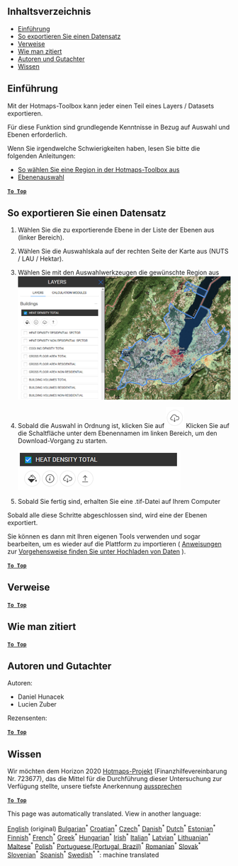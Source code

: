 <h2> Inhaltsverzeichnis </h2><ul><li> <a href="#Introduction">Einführung</a> </li><li> <a href="#How-to-export-a-dataset">So exportieren Sie einen Datensatz</a> </li><li> <a href="#References">Verweise</a> </li><li> <a href="#How-to-cite">Wie man zitiert</a> </li><li> <a href="#Authors-and-reviewers">Autoren und Gutachter</a> </li><li> <a href="#Acknowledgement">Wissen</a> </li></ul><h2> Einführung </h2><p> Mit der Hotmaps-Toolbox kann jeder einen Teil eines Layers / Datasets exportieren. </p><p> Für diese Funktion sind grundlegende Kenntnisse in Bezug auf Auswahl und Ebenen erforderlich. </p><p> Wenn Sie irgendwelche Schwierigkeiten haben, lesen Sie bitte die folgenden Anleitungen: </p><ul><li> <a href="de-How-to-select-a-region-in-the-Hotmaps-toolbox">So wählen Sie eine Region in der Hotmaps-Toolbox aus</a> </li><li> <a href="de-Layer-section">Ebenenauswahl</a> </li></ul><p><ins> <code><strong><a href="#table-of-contents">To Top</a></strong></code> </ins> </p><h2> So exportieren Sie einen Datensatz </h2><ol><li><p> Wählen Sie die zu exportierende Ebene in der Liste der Ebenen aus (linker Bereich). </p></li><li><p> Wählen Sie die Auswahlskala auf der rechten Seite der Karte aus (NUTS / LAU / Hektar). </p></li><li><p> Wählen Sie mit den Auswahlwerkzeugen die gewünschte Region aus <img alt="export_selection" src="images/export_selection.png"/></p></li><li><p> Sobald die Auswahl in Ordnung ist, klicken Sie auf <img alt='Schaltfläche "Exportieren"' src="images/layer-export-btn.png"/> Klicken Sie auf die Schaltfläche unter dem Ebenennamen im linken Bereich, um den Download-Vorgang zu starten. </p><p><img alt="Ebenenoptionen" src="images/layer-options.png"/></p></li><li><p> Sobald Sie fertig sind, erhalten Sie eine .tif-Datei auf Ihrem Computer </p></li></ol><p> Sobald alle diese Schritte abgeschlossen sind, wird eine der Ebenen exportiert. </p><p> Sie können es dann mit Ihren eigenen Tools verwenden und sogar bearbeiten, um es wieder auf die Plattform zu importieren ( <a href="Data_upload">Anweisungen</a> zur <a href="Data_upload">Vorgehensweise finden Sie unter Hochladen von Daten</a> ). </p><p><ins> <code><strong><a href="#table-of-contents">To Top</a></strong></code> </ins> </p><h2> Verweise </h2><p><ins> <code><strong><a href="#table-of-contents">To Top</a></strong></code> </ins> </p><h2> Wie man zitiert </h2><p><ins> <code><strong><a href="#table-of-contents">To Top</a></strong></code> </ins> </p><h2> Autoren und Gutachter </h2><p> Autoren: </p><ul><li> Daniel Hunacek </li><li> Lucien Zuber </li></ul><p> Rezensenten: </p><p><ins> <code><strong><a href="#table-of-contents">To Top</a></strong></code> </ins> </p><h2> Wissen </h2><p> Wir möchten dem Horizon 2020 <a href="https://www.hotmaps-project.eu">Hotmaps-Projekt</a> (Finanzhilfevereinbarung Nr. 723677), das die Mittel für die Durchführung dieser Untersuchung zur Verfügung stellte, unsere tiefste Anerkennung <a href="https://www.hotmaps-project.eu">aussprechen</a> </p><p><ins> <code><strong><a href="#table-of-contents">To Top</a></strong></code> </ins> </p>

This page was automatically translated. View in another language:

[English](en-Data-export-functionalities) (original) [Bulgarian](bg-Data-export-functionalities)<sup>\*</sup> [Croatian](hr-Data-export-functionalities)<sup>\*</sup> [Czech](cs-Data-export-functionalities)<sup>\*</sup> [Danish](da-Data-export-functionalities)<sup>\*</sup> [Dutch](nl-Data-export-functionalities)<sup>\*</sup> [Estonian](et-Data-export-functionalities)<sup>\*</sup> [Finnish](fi-Data-export-functionalities)<sup>\*</sup> [French](fr-Data-export-functionalities)<sup>\*</sup>  [Greek](el-Data-export-functionalities)<sup>\*</sup> [Hungarian](hu-Data-export-functionalities)<sup>\*</sup> [Irish](ga-Data-export-functionalities)<sup>\*</sup> [Italian](it-Data-export-functionalities)<sup>\*</sup> [Latvian](lv-Data-export-functionalities)<sup>\*</sup> [Lithuanian](lt-Data-export-functionalities)<sup>\*</sup> [Maltese](mt-Data-export-functionalities)<sup>\*</sup> [Polish](pl-Data-export-functionalities)<sup>\*</sup> [Portuguese (Portugal, Brazil)](pt-Data-export-functionalities)<sup>\*</sup> [Romanian](ro-Data-export-functionalities)<sup>\*</sup> [Slovak](sk-Data-export-functionalities)<sup>\*</sup> [Slovenian](sl-Data-export-functionalities)<sup>\*</sup> [Spanish](es-Data-export-functionalities)<sup>\*</sup> [Swedish](sv-Data-export-functionalities)<sup>\*</sup>
<sup>\*</sup>: machine translated
